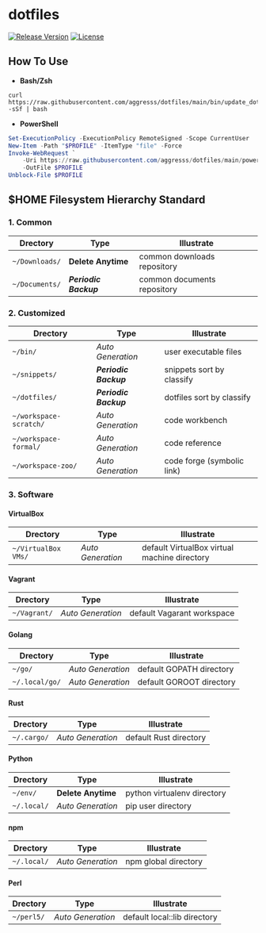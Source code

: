 # dotfiles

[![Release Version](https://img.shields.io/github/v/release/aggresss/dotfiles)](https://github.com/aggresss/dotfiles/releases)
[![License](https://img.shields.io/github/license/aggresss/dotfiles)](https://github.com/aggresss/dotfiles/blob/main/LICENSE)

## How To Use

- **Bash/Zsh**

```shell
curl https://raw.githubusercontent.com/aggresss/dotfiles/main/bin/update_dotfiles.sh -sSf | bash
```

- **PowerShell**

```powershell
Set-ExecutionPolicy -ExecutionPolicy RemoteSigned -Scope CurrentUser
New-Item -Path "$PROFILE" -ItemType "file" -Force
Invoke-WebRequest `
    -Uri https://raw.githubusercontent.com/aggresss/dotfiles/main/powershell/Microsoft.PowerShell_profile.ps1 `
    -OutFile $PROFILE
Unblock-File $PROFILE

```

## $HOME Filesystem Hierarchy Standard

### 1. Common

| Drectory | Type | Illustrate |
| -------- | ---- | ---------- |
| `~/Downloads/` | **Delete Anytime** | common downloads repository |
| `~/Documents/` | ***Periodic Backup*** | common documents repository |

### 2. Customized

| Drectory | Type | Illustrate |
| -------- | ---- | ---------- |
| `~/bin/` | *Auto Generation* | user executable files |
| `~/snippets/` | ***Periodic Backup*** | snippets sort by classify |
| `~/dotfiles/` | ***Periodic Backup*** | dotfiles sort by classify |
| `~/workspace-scratch/` | *Auto Generation* | code workbench |
| `~/workspace-formal/` | *Auto Generation* | code reference |
| `~/workspace-zoo/` | *Auto Generation* | code forge (symbolic link) |

### 3. Software

#### VirtualBox

| Drectory | Type | Illustrate |
| -------- | ---- | ---------- |
| `~/VirtualBox VMs/` | *Auto Generation* | default VirtualBox virtual machine directory |

#### Vagrant

| Drectory | Type | Illustrate |
| -------- | ---- | ---------- |
| `~/Vagrant/` | *Auto Generation* | default Vagarant workspace |

#### Golang

| Drectory | Type | Illustrate |
| -------- | ---- | ---------- |
| `~/go/` | *Auto Generation* | default GOPATH directory |
| `~/.local/go/` | *Auto Generation* | default GOROOT directory |

#### Rust

| Drectory | Type | Illustrate |
| -------- | ---- | ---------- |
|`~/.cargo/`| *Auto Generation* | default Rust directory |

#### Python

| Drectory | Type | Illustrate |
| -------- | ---- | ---------- |
| `~/env/` | **Delete Anytime** | python virtualenv directory |
| `~/.local/` | *Auto Generation* | pip user directory |

#### npm

| Drectory | Type | Illustrate |
| -------- | ---- | ---------- |
| `~/.local/` | *Auto Generation* | npm global directory |

#### Perl
| Drectory | Type | Illustrate |
| -------- | ---- | ---------- |
| `~/perl5/` | *Auto Generation* | default local::lib directory |
